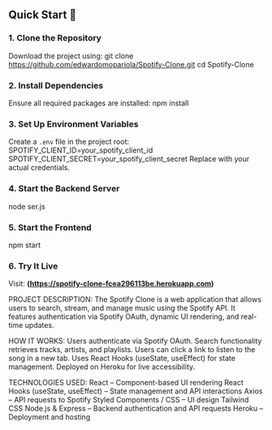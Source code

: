 ## Quick Start 🚀

### 1. Clone the Repository
Download the project using: git clone https://github.com/edwardomopariola/Spotify-Clone.git cd Spotify-Clone

### 2. Install Dependencies
Ensure all required packages are installed: npm install

### 3. Set Up Environment Variables
Create a `.env` file in the project root: SPOTIFY_CLIENT_ID=your_spotify_client_id SPOTIFY_CLIENT_SECRET=your_spotify_client_secret
Replace with your actual credentials.

### 4. Start the Backend Server
node ser.js


### 5. Start the Frontend
npm start

### 6. Try It Live
Visit: **(https://spotify-clone-fcea296113be.herokuapp.com)**



PROJECT DESCRIPTION:
The Spotify Clone is a web application that allows users to search, stream, and manage music using the Spotify API. It features authentication via Spotify OAuth, dynamic UI rendering, and real-time updates.

HOW IT WORKS:
Users authenticate via Spotify OAuth.
Search functionality retrieves tracks, artists, and playlists.
Users can click a link to listen to the song in a new tab.
Uses React Hooks (useState, useEffect) for state management.
Deployed on Heroku for live accessibility.


TECHNOLOGIES USED:
React – Component-based UI rendering
React Hooks (useState, useEffect) – State management and API interactions
Axios – API requests to Spotify
Styled Components / CSS – UI design
Tailwind CSS
Node.js & Express – Backend authentication and API requests
Heroku – Deployment and hosting



